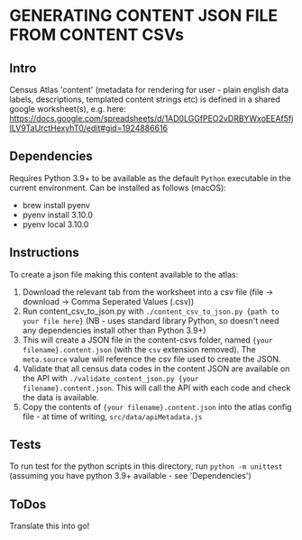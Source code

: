 # GENERATING CONTENT JSON FILE FROM CONTENT CSVs

## Intro

Census Atlas 'content' (metadata for rendering for user - plain english data labels, descriptions, templated content strings etc) is defined in a shared google worksheet(s), e.g. here: https://docs.google.com/spreadsheets/d/1AD0LGGfPEO2vDRBYWxoEEAf5fjILV9TaUrctHexyhT0/edit#gid=1924886616

## Dependencies

Requires Python 3.9+ to be available as the default `Python` executable in the current environment. Can be installed as follows (macOS):

- brew install pyenv
- pyenv install 3.10.0
- pyenv local 3.10.0

## Instructions

To create a json file making this content available to the atlas:

1.  Download the relevant tab from the worksheet into a csv file (file -> download -> Comma Seperated Values (.csv))
2.  Run content_csv_to_json.py with `./content_csv_to_json.py {path to your file here}` (NB - uses standard library Python, so doesn't need any dependencies install other than Python 3.9+)
3.  This will create a JSON file in the content-csvs folder, named `{your filename}.content.json` (with the `csv` extension removed). The `meta.source` value will reference the csv file used to create the JSON.
4.  Validate that all census data codes in the content JSON are available on the API with `./validate_content_json.py {your filename}.content.json`. This will call the API with each code and check the data is available.
5.  Copy the contents of `{your filename}.content.json` into the atlas config file - at time of writing, `src/data/apiMetadata.js`

## Tests

To run test for the python scripts in this directory, run `python -m unittest` (assuming you have python 3.9+ available - see 'Dependencies')

## ToDos

Translate this into go!
